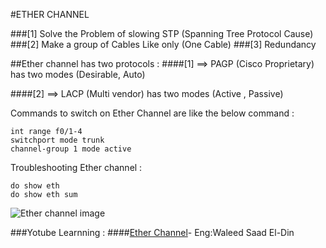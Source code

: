 #ETHER CHANNEL


###[1] Solve the Problem of slowing STP (Spanning Tree Protocol Cause)
###[2] Make a group of Cables  Like only (One Cable)
###[3] Redundancy


##Ether channel has two protocols :
####[1] ==> PAGP (Cisco Proprietary) has two modes (Desirable, Auto)

####[2] ==> LACP (Multi vendor) has two modes (Active , Passive)

Commands to switch on Ether Channel are like the below command :

```
int range f0/1-4
switchport mode trunk
channel-group 1 mode active
```

Troubleshooting Ether channel :

```
do show eth
do show eth sum
```

<div>
<img src="https://github.com/Mohamed-Abdelwahed/Networking_Start/assets/86673523/b036b055-4266-4691-b9e2-70c917391ad9"  alt="Ether channel image"/>
</div>




###Yotube Learnning : 
####[Ether Channel](https://youtu.be/z5qdEtY9paQ?si=lJQ-F5iEz-i_0gA2)- Eng:Waleed Saad El-Din









